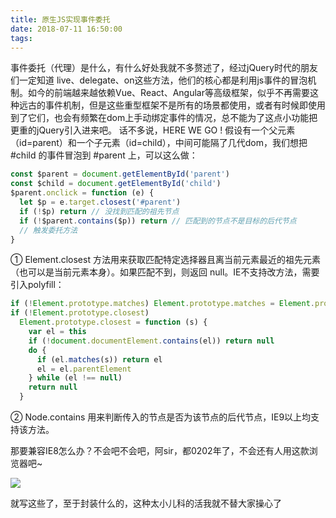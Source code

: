 ```yaml
---
title: 原生JS实现事件委托
date: 2018-07-11 16:50:00
tags:
---
```


事件委托（代理）是什么，有什么好处我就不多赘述了，经过jQuery时代的朋友们一定知道 live、delegate、on这些方法，他们的核心都是利用js事件的冒泡机制。如今的前端越来越依赖Vue、React、Angular等高级框架，似乎不再需要这种远古的事件机制，但是这些重型框架不是所有的场景都使用，或者有时候即使用到了它们，也会有频繁在dom上手动绑定事件的情况，总不能为了这点小功能把更重的jQuery引入进来吧。
话不多说，HERE WE GO !
假设有一个父元素（id=parent）和一个子元素（id=child），中间可能隔了几代dom，我们想把 #child 的事件冒泡到 #parent 上，可以这么做：
<!-- more -->
```javascript
const $parent = document.getElementById('parent')
const $child = document.getElementById('child')
$parent.onclick = function (e) {
  let $p = e.target.closest('#parent')
  if (!$p) return // 没找到匹配的祖先节点
  if (!$parent.contains($p)) return // 匹配到的节点不是目标的后代节点
  // 触发委托方法
}
```

① Element.closest 方法用来获取匹配特定选择器且离当前元素最近的祖先元素（也可以是当前元素本身）。如果匹配不到，则返回 null。IE不支持改方法，需要引入polyfill：

```javascript
if (!Element.prototype.matches) Element.prototype.matches = Element.prototype.msMatchesSelector || Element.prototype.webkitMatchesSelector
if (!Element.prototype.closest)
  Element.prototype.closest = function (s) {
    var el = this
    if (!document.documentElement.contains(el)) return null
    do {
      if (el.matches(s)) return el
      el = el.parentElement
    } while (el !== null)
    return null
  }
```

② Node.contains 用来判断传入的节点是否为该节点的后代节点，IE9以上均支持该方法。

那要兼容IE8怎么办？不会吧不会吧，阿sir，都0202年了，不会还有人用这款浏览器吧~

![](https://oscimg.oschina.net/oscnet/up-d375136cd9ba27c9d1bf9eab30d14a210f7.gif)

就写这些了，至于封装什么的，这种太小儿科的活我就不替大家操心了